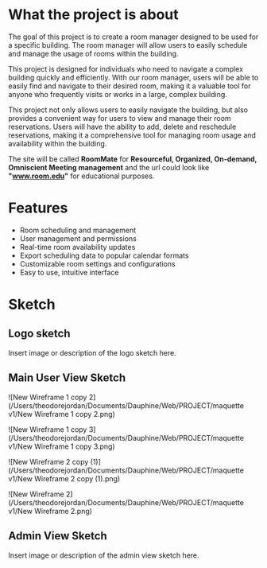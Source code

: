# What the project is about

The goal of this project is to create a room manager designed to be used for a specific building. The room manager will allow users to easily schedule and manage the usage of rooms within the building.

This project is designed for individuals who need to navigate a complex building quickly and efficiently. With our room manager, users will be able to easily find and navigate to their desired room, making it a valuable tool for anyone who frequently visits or works in a large, complex building.

This project not only allows users to easily navigate the building, but also provides a convenient way for users to view and manage their room reservations. Users will have the ability to add, delete and reschedule reservations, making it a comprehensive tool for managing room usage and availability within the building.

The site will be called **RoomMate** for **Resourceful, Organized, On-demand, Omniscient Meeting management** and the url could look like **"www.room.edu"** for educational purposes.

# Features

- Room scheduling and management
- User management and permissions
- Real-time room availability updates
- Export scheduling data to popular calendar formats
- Customizable room settings and configurations
- Easy to use, intuitive interface

# Sketch

## Logo sketch

Insert image or description of the logo sketch here.

## Main User View Sketch

![New Wireframe 1 copy 2](/Users/theodorejordan/Documents/Dauphine/Web/PROJECT/maquette v1/New Wireframe 1 copy 2.png)

![New Wireframe 1 copy 3](/Users/theodorejordan/Documents/Dauphine/Web/PROJECT/maquette v1/New Wireframe 1 copy 3.png)

![New Wireframe 2 copy (1)](/Users/theodorejordan/Documents/Dauphine/Web/PROJECT/maquette v1/New Wireframe 2 copy (1).png)

![New Wireframe 2](/Users/theodorejordan/Documents/Dauphine/Web/PROJECT/maquette v1/New Wireframe 2.png)

## Admin View Sketch

Insert image or description of the admin view sketch here.
